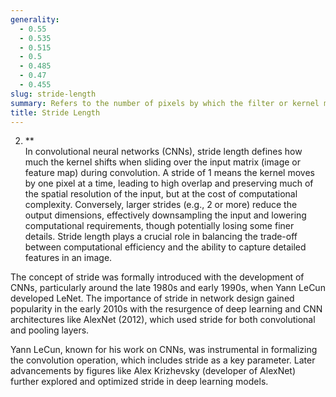 ```yaml
---
generality:
  - 0.55
  - 0.535
  - 0.515
  - 0.5
  - 0.485
  - 0.47
  - 0.455
slug: stride-length
summary: Refers to the number of pixels by which the filter or kernel moves across the input data during convolution operations in convolutional neural networks (CNNs).
title: Stride Length
---
```


2. \*\*  
   In convolutional neural networks (CNNs), stride length defines how much the kernel shifts when sliding over the input matrix (image or feature map) during convolution. A stride of 1 means the kernel moves by one pixel at a time, leading to high overlap and preserving much of the spatial resolution of the input, but at the cost of computational complexity. Conversely, larger strides (e.g., 2 or more) reduce the output dimensions, effectively downsampling the input and lowering computational requirements, though potentially losing some finer details. Stride length plays a crucial role in balancing the trade-off between computational efficiency and the ability to capture detailed features in an image.

The concept of stride was formally introduced with the development of CNNs, particularly around the late 1980s and early 1990s, when Yann LeCun developed LeNet. The importance of stride in network design gained popularity in the early 2010s with the resurgence of deep learning and CNN architectures like AlexNet (2012), which used stride for both convolutional and pooling layers.

Yann LeCun, known for his work on CNNs, was instrumental in formalizing the convolution operation, which includes stride as a key parameter. Later advancements by figures like Alex Krizhevsky (developer of AlexNet) further explored and optimized stride in deep learning models.
